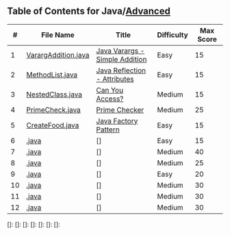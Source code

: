 ## Table of Contents for Java/[Advanced](https://www.hackerrank.com/domains/java?filters%5Bsubdomains%5D%5B%5D=java-advanced)

| #  | File Name                                            | Title                              | Difficulty | Max Score |
| -- | ---------------------------------------------------- | ---------------------------------- | ---------- | --------- |
| 1  | [VarargAddition.java](VarargAddition.java)           | [Java Varargs - Simple Addition]   | Easy       | 15        |
| 2  | [MethodList.java](MethodList.java)                   | [Java Reflection - Attributes]     | Easy       | 15        |
| 3  | [NestedClass.java](NestedClass.java)                 | [Can You Access?]                  | Medium     | 15        |
| 4  | [PrimeCheck.java](PrimeCheck.java)                   | [Prime Checker]                    | Medium     | 25        |
| 5  | [CreateFood.java](CreateFood.java)                   | [Java Factory Pattern]             | Easy       | 15        |
| 6  | [.java](.java)               | []              | Easy       | 15        |
| 7  | [.java](.java)               | []              | Medium     | 40        |
| 8  | [.java](.java)               | []              | Medium     | 25        |
| 9  | [.java](.java)               | []              | Easy       | 20        |
| 10 | [.java](.java)               | []              | Medium     | 30        |
| 11 | [.java](.java)               | []              | Medium     | 30        |
| 12 | [.java](.java)               | []              | Medium     | 30        |

[Java Varargs - Simple Addition]: https://www.hackerrank.com/challenges/simple-addition-varargs/problem
[Java Reflection - Attributes]: https://www.hackerrank.com/challenges/java-reflection-attributes/problem
[Can You Access?]: https://www.hackerrank.com/challenges/can-you-access/problem
[Prime Checker]: https://www.hackerrank.com/challenges/prime-checker/problem
[Java Factory Pattern]: https://www.hackerrank.com/challenges/java-factory/problem
[]: 
[]: 
[]: 
[]: 
[]: 
[]: 
[]: 
